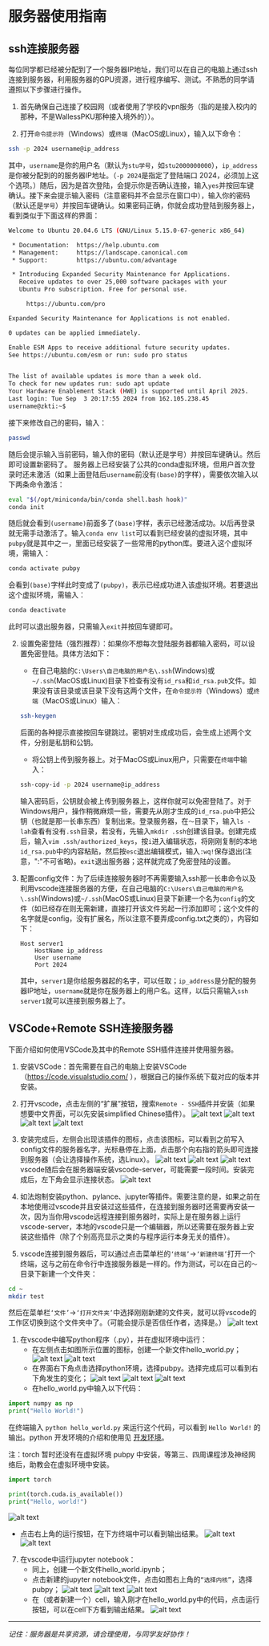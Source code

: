 # 服务器使用指南

## ssh连接服务器

每位同学都已经被分配到了一个服务器IP地址，我们可以在自己的电脑上通过ssh连接到服务器，利用服务器的GPU资源，进行程序编写、测试。不熟悉的同学请遵照以下步骤进行操作。

1. 首先确保自己连接了校园网（或者使用了学校的vpn服务（指的是接入校内的那种，不是WallessPKU那种接入境外的））。

2. 打开`命令提示符`（Windows）或`终端`（MacOS或Linux），输入以下命令：
```bash
ssh -p 2024 username@ip_address
```
其中，`username`是你的用户名（默认为`stu学号`，如`stu2000000000`），`ip_address`是你被分配到的的服务器IP地址。（`-p 2024`是指定了登陆端口 2024，必须加上这个选项。）随后，因为是首次登陆，会提示你是否确认连接，输入`yes`并按回车键确认。接下来会提示输入密码（注意密码并不会显示在窗口中），输入你的密码（默认还是`学号`）并按回车键确认。如果密码正确，你就会成功登陆到服务器上，看到类似于下面这样的界面：
```bash
Welcome to Ubuntu 20.04.6 LTS (GNU/Linux 5.15.0-67-generic x86_64)

 * Documentation:  https://help.ubuntu.com
 * Management:     https://landscape.canonical.com
 * Support:        https://ubuntu.com/advantage

 * Introducing Expanded Security Maintenance for Applications.
   Receive updates to over 25,000 software packages with your
   Ubuntu Pro subscription. Free for personal use.

     https://ubuntu.com/pro

Expanded Security Maintenance for Applications is not enabled.

0 updates can be applied immediately.

Enable ESM Apps to receive additional future security updates.
See https://ubuntu.com/esm or run: sudo pro status


The list of available updates is more than a week old.
To check for new updates run: sudo apt update
Your Hardware Enablement Stack (HWE) is supported until April 2025.
Last login: Tue Sep  3 20:17:55 2024 from 162.105.238.45
username@zkti:~$ 
```
接下来修改自己的密码，输入：
```bash
passwd
```
随后会提示输入当前密码，输入你的密码（默认还是学号）并按回车键确认。然后即可设置新密码了。
服务器上已经安装了公共的conda虚拟环境，但用户首次登录时还未激活（如果上面登陆后`username`前没有`(base)`的字样），需要依次输入以下两条命令激活：
```bash
eval "$(/opt/miniconda/bin/conda shell.bash hook)"
conda init
```
随后就会看到`(username)`前面多了`(base)`字样，表示已经激活成功。以后再登录就无需手动激活了。输入`conda env list`可以看到已经安装的虚拟环境，其中`pubpy`就是其中之一，里面已经安装了一些常用的python库。要进入这个虚拟环境，需输入：
```bash
conda activate pubpy
```
会看到`(base)`字样此时变成了`(pubpy)`，表示已经成功进入该虚拟环境。若要退出这个虚拟环境，需输入：
```bash
conda deactivate
```
此时可以退出服务器，只需输入`exit`并按回车键即可。

2. 设置免密登陆（强烈推荐）：如果你不想每次登陆服务器都输入密码，可以设置免密登陆。具体方法如下：
   - 在自己电脑的`C:\Users\自己电脑的用户名\.ssh`(Windows)或`~/.ssh`(MacOS或Linux)目录下检查有没有`id_rsa`和`id_rsa.pub`文件。如果没有该目录或该目录下没有这两个文件，在`命令提示符`（Windows）或`终端`（MacOS或Linux）输入：
   ```bash
   ssh-keygen
   ```
   后面的各种提示直接按回车键跳过。密钥对生成成功后，会生成上述两个文件，分别是私钥和公钥。
   - 将公钥上传到服务器上。对于MacOS或Linux用户，只需要在`终端`中输入：
   ```bash
   ssh-copy-id -p 2024 username@ip_address
   ```
   输入密码后，公钥就会被上传到服务器上，这样你就可以免密登陆了。对于Windows用户，操作稍微麻烦一些，需要先从刚才生成的`id_rsa.pub`中把公钥（也就是那一长串东西）复制出来。登录服务器，在`～`目录下，输入`ls -lah`查看有没有`.ssh`目录，若没有，先输入`mkdir .ssh`创建该目录。创建完成后，输入`vim .ssh/authorized_keys`，按`i`进入编辑状态，将刚刚复制的本地`id_rsa.pub`中的内容粘贴，然后按`esc`退出编辑模式，输入`:wq!`保存退出(注意，":"不可省略)。`exit`退出服务器；这样就完成了免密登陆的设置。

3. 配置config文件：为了后续连接服务器时不再需要输入ssh那一长串命令以及利用vscode连接服务器的方便，在自己电脑的`C:\Users\自己电脑的用户名\.ssh`(Windows)或`~/.ssh`(MacOS或Linux)目录下新建一个名为`config`的文件（如已经存在则无需新建，直接打开该文件另起一行添加即可；这个文件的名字就是config，没有扩展名，所以注意不要弄成config.txt之类的），内容如下：
   ```
   Host server1
       HostName ip_address
       User username
       Port 2024
   ```
   其中，`server1`是你给服务器起的名字，可以任取；`ip_address`是分配的服务器IP地址，`username`就是你在服务器上的用户名。这样，以后只需输入`ssh server1`就可以连接到服务器上了。

## VSCode+Remote SSH连接服务器

下面介绍如何使用VSCode及其中的Remote SSH插件连接并使用服务器。

1. 安装VSCode：首先需要在自己的电脑上安装VSCode（https://code.visualstudio.com/ ），根据自己的操作系统下载对应的版本并安装。

2. 打开vscode，点击左侧的“扩展”按钮，搜索`Remote - SSH`插件并安装（如果想要中文界面，可以先安装simplified Chinese插件）。
![alt text](images/vscode-extensions-search.jpg) ![alt text](images/remote-ssh-install.jpg) ![alt text](images/remote-ssh-search.jpg) 
![alt text](images/remote-ssh-chinese.jpg)

1. 安装完成后，左侧会出现该插件的图标，点击该图标，可以看到之前写入config文件的服务器名字，光标悬停在上面，点击那个向右指的箭头即可连接到服务器（会让选择操作系统，选Linux）。
![alt text](images/ssh-connection-icon.jpg) ![alt text](images/ssh-server-select.jpg) ![alt text](images/ssh-connect-linux.jpg)
vscode随后会在服务器端安装vscode-server，可能需要一段时间。安装完成后，左下角会显示连接状态。
![alt text](images/vscode-server-installing.jpg)

1. 如法炮制安装python、pylance、jupyter等插件。需要注意的是，如果之前在本地使用过vscode并且安装过这些插件，在连接到服务器时还需要再安装一次，因为当你用vscode远程连接到服务器时，实际上是在服务器上运行vscode-server，本地的vscode只是一个编辑器，所以还需要在服务器上安装这些插件（除了个别高亮显示之类的与程序运行本身无关的插件）。

2. vscode连接到服务器后，可以通过点击菜单栏的`‘终端’`->`‘新建终端’`打开一个终端，这与之前在命令行中连接服务器是一样的。作为测试，可以在自己的`～`目录下新建一个文件夹：
```bash
cd ~
mkdir test
```
然后在菜单栏`‘文件’`->`‘打开文件夹’`中选择刚刚新建的文件夹，就可以将vscode的工作区切换到这个文件夹中了。（可能会提示是否信任作者，选择是。）
![alt text](images/terminal-new.jpg)

1. 在vscode中编写python程序（.py），并在虚拟环境中运行：
   - 在左侧点击如图所示位置的图标，创建一个新文件hello_world.py；
![alt text](images/file-new.jpg) ![alt text](images/file-create-python.jpg)
   - 在界面右下角点击选择python环境，选择pubpy。选择完成后可以看到右下角发生的变化；
![alt text](images/python-interpreter-select.jpg) ![alt text](images/python-interpreter-pubpy.jpg) ![alt text](images/python-interpreter-selected.jpg)
   - 在hello_world.py中输入以下代码：
```python
import numpy as np
print("Hello World!")
```
在终端输入 `python hello_world.py` 来运行这个代码，可以看到 `Hello World!` 的输出。python 开发环境的介绍和使用见 [开发环境](./development)。

注：torch 暂时还没有在虚拟环境 pubpy 中安装，等第三、四周课程涉及神经网络后，助教会在虚拟环境中安装。
```python
import torch

print(torch.cuda.is_available())
print("Hello, world!")
```
![alt text](images/python-code-example.jpg)
   - 点击右上角的运行按钮，在下方终端中可以看到输出结果。
![alt text](images/python-run-button.jpg) ![alt text](images/python-output.jpg)

7. 在vscode中运行jupyter notebook：
   - 同上，创建一个新文件hello_world.ipynb；
   - 点击新建的jupyter notebook文件，点击如图右上角的`“选择内核”`，选择pubpy；
![alt text](images/jupyter-select-kernel.jpg) ![alt text](images/jupyter-kernel-options.jpg) ![alt text](images/jupyter-kernel-pubpy.jpg)
   - 在（或者新建一个）cell，输入刚才在hello_world.py中的代码，点击运行按钮，可以在cell下方看到输出结果。
![alt text](images/jupyter-run-cell.jpg)

---

*记住：服务器是共享资源，请合理使用，与同学友好协作！*
